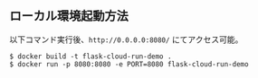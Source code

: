 ## ローカル環境起動方法

以下コマンド実行後、`http://0.0.0.0:8080/` にてアクセス可能。

```
$ docker build -t flask-cloud-run-demo .
$ docker run -p 8080:8080 -e PORT=8080 flask-cloud-run-demo
```
